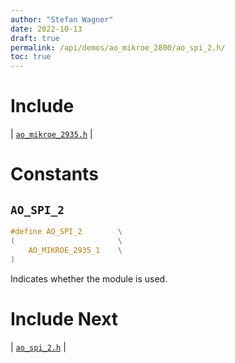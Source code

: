 ```yaml
---
author: "Stefan Wagner"
date: 2022-10-13
draft: true
permalink: /api/demos/ao_mikroe_2800/ao_spi_2.h/
toc: true
---
```


# Include

| [`ao_mikroe_2935.h`](ao_mikroe_2935.h.md) |

# Constants

## `AO_SPI_2`

```c
#define AO_SPI_2        \
(                       \
    AO_MIKROE_2935_1    \
)
```

Indicates whether the module is used.

# Include Next

| [`ao_spi_2.h`](../../src/ao_sys_xc32_pic32/ao_spi_2.h.md) |
